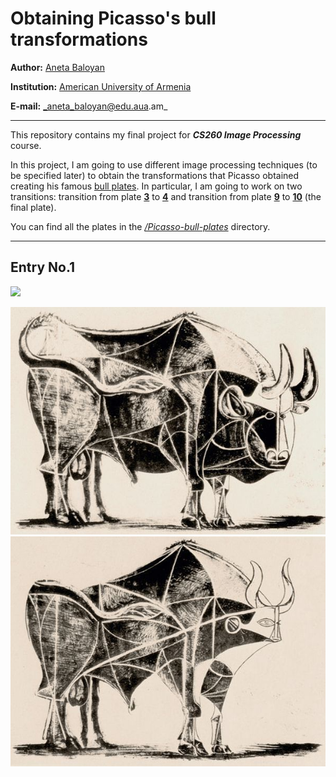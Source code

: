 # Obtaining Picasso's bull transformations
**Author:** [Aneta Baloyan](https://www.linkedin.com/in/aneta-baloyan/)

**Institution:** [American University of Armenia](https://aua.am/)

**E-mail:** _aneta_baloyan@edu.aua.am_
***

This repository contains my final project for **_CS260 Image Processing_** course. 

In this project, I am going to use different image processing techniques (to be specified later) to obtain the transformations that Picasso obtained creating his famous [bull plates](https://www.widewalls.ch/magazine/pablo-picaso-bull-plates). In particular, I am going to work on two transitions: transition from plate **[3](https://github.com/AnetaBaloyan/image-processing-picasso-bull/blob/main/Picasso-bull-plates/picasso_bull_plate_3.jpg)** to **[4](https://github.com/AnetaBaloyan/image-processing-picasso-bull/blob/main/Picasso-bull-plates/picasso_bull_plate_4.jpg)** and transition from plate **[9](https://github.com/AnetaBaloyan/image-processing-picasso-bull/blob/main/Picasso-bull-plates/picasso_bull_plate_9.jpg)** to **[10](https://github.com/AnetaBaloyan/image-processing-picasso-bull/blob/main/Picasso-bull-plates/picasso_bull_plate_10.jpg)** (the final plate). 

You can find all the plates in the [_/Picasso-bull-plates_](https://github.com/AnetaBaloyan/image-processing-picasso-bull/tree/main/Picasso-bull-plates) directory.


***
## Entry No.1
<img src="https://latex.codecogs.com/gif.latex?Transformation 3\rightarrow 4" /> 

<img src="https://github.com/AnetaBaloyan/image-processing-picasso-bull/blob/main/Picasso-bull-plates/picasso_bull_plate_3.jpg"> <img src="https://github.com/AnetaBaloyan/image-processing-picasso-bull/blob/main/Picasso-bull-plates/picasso_bull_plate_4.jpg">

